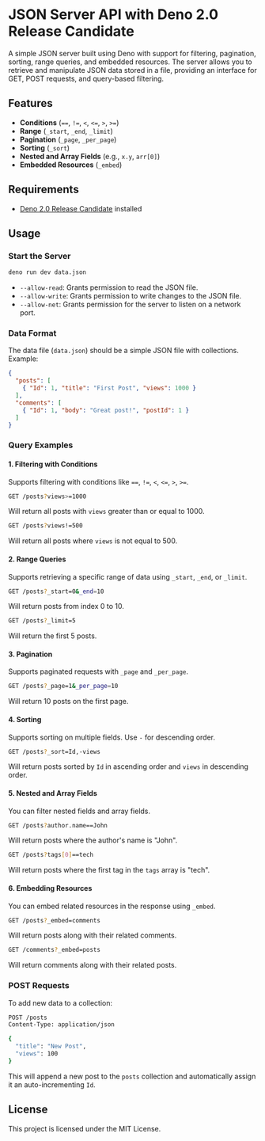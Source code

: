 # JSON Server API with Deno 2.0 Release Candidate

A simple JSON server built using Deno with support for filtering, pagination, sorting, range queries, and embedded resources. The server allows you to retrieve and manipulate JSON data stored in a file, providing an interface for GET, POST requests, and query-based filtering.

## Features

- **Conditions** (`==`, `!=`, `<`, `<=`, `>`, `>=`)
- **Range** (`_start`, `_end`, `_limit`)
- **Pagination** (`_page`, `_per_page`)
- **Sorting** (`_sort`)
- **Nested and Array Fields** (e.g., `x.y`, `arr[0]`)
- **Embedded Resources** (`_embed`)

## Requirements

- [Deno 2.0 Release Candidate](https://deno.com/blog/v2.0-release-candidate) installed

## Usage

### Start the Server

```bash
deno run dev data.json
```

- `--allow-read`: Grants permission to read the JSON file.
- `--allow-write`: Grants permission to write changes to the JSON file.
- `--allow-net`: Grants permission for the server to listen on a network port.

### Data Format

The data file (`data.json`) should be a simple JSON file with collections. Example:

```json
{
  "posts": [
    { "Id": 1, "title": "First Post", "views": 1000 }
  ],
  "comments": [
    { "Id": 1, "body": "Great post!", "postId": 1 }
  ]
}
```

### Query Examples

#### 1. **Filtering with Conditions**

Supports filtering with conditions like `==`, `!=`, `<`, `<=`, `>`, `>=`.

```bash
GET /posts?views>=1000
```

Will return all posts with `views` greater than or equal to 1000.

```bash
GET /posts?views!=500
```

Will return all posts where `views` is not equal to 500.

#### 2. **Range Queries**

Supports retrieving a specific range of data using `_start`, `_end`, or `_limit`.

```bash
GET /posts?_start=0&_end=10
```

Will return posts from index 0 to 10.

```bash
GET /posts?_limit=5
```

Will return the first 5 posts.

#### 3. **Pagination**

Supports paginated requests with `_page` and `_per_page`.

```bash
GET /posts?_page=1&_per_page=10
```

Will return 10 posts on the first page.

#### 4. **Sorting**

Supports sorting on multiple fields. Use `-` for descending order.

```bash
GET /posts?_sort=Id,-views
```

Will return posts sorted by `Id` in ascending order and `views` in descending order.

#### 5. **Nested and Array Fields**

You can filter nested fields and array fields.

```bash
GET /posts?author.name==John
```

Will return posts where the author's name is "John".

```bash
GET /posts?tags[0]==tech
```

Will return posts where the first tag in the `tags` array is "tech".

#### 6. **Embedding Resources**

You can embed related resources in the response using `_embed`.

```bash
GET /posts?_embed=comments
```

Will return posts along with their related comments.

```bash
GET /comments?_embed=posts
```

Will return comments along with their related posts.

### POST Requests

To add new data to a collection:

```bash
POST /posts
Content-Type: application/json

{
  "title": "New Post",
  "views": 100
}
```

This will append a new post to the `posts` collection and automatically assign it an auto-incrementing `Id`.

## License

This project is licensed under the MIT License.
